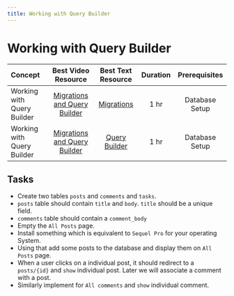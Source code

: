```yaml
---
title: Working with Query Builder
---
```

# Working with Query Builder

Concept | Best Video Resource | Best Text Resource | Duration | Prerequisites
:-- | :--: | :--: | :--: | :--:
Working with Query Builder | [Migrations and Query Builder](https://laracasts.com/series/laravel-from-scratch-2017/episodes/6) | [Migrations](https://laravel.com/docs/5.4/migrations)| 1 hr | Database Setup
Working with Query Builder | [Migrations and Query Builder](https://laracasts.com/series/laravel-from-scratch-2017/episodes/6) | [Query Builder](https://laravel.com/docs/5.4/queries) | 1 hr | Database Setup

## Tasks

- Create two tables `posts` and `comments` and `tasks`.
- `posts` table should contain `title` and `body`. `title` should be a unique field.
- `comments` table should contain a `comment_body`
- Empty the `All Posts` page.
- Install something which is equivalent to `Sequel Pro` for your operating System.
- Using that add some posts to the database and display them on `All Posts` page.
- When a user clicks on a individual post, it should redirect to a `posts/{id}` and `show` individual post. Later we will associate a comment with a post.
- Similarly implement for `All comments` and `show` individual comment.
